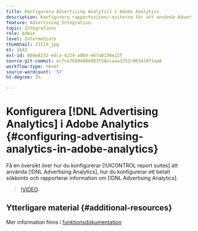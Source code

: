 ```yaml
---
title: Konfigurera Advertising Analytics i Adobe Analytics
description: Konfigurera rapportsviten/-sviterna för att använda Advertising Analytics.
feature: Advertising Integration
topic: Integrations
role: Admin
level: Intermediate
thumbnail: 23119.jpg
kt: 1642
exl-id: 884e8232-edca-4224-a0b9-467a0136e12f
source-git-commit: ecfce7b894986903f28ecaaa3252c903420f5aa8
workflow-type: tm+mt
source-wordcount: '57'
ht-degree: 3%

---
```


# Konfigurera [!DNL Advertising Analytics] i Adobe Analytics {#configuring-advertising-analytics-in-adobe-analytics}

Få en översikt över hur du konfigurerar [!UICONTROL report suites] att använda [!DNL Advertising Analytics], hur du konfigurerar ett betalt sökkonto och rapporterar information om [!DNL Advertising Analytics].

>[!VIDEO](https://video.tv.adobe.com/v/23119/?quality=12)

## Ytterligare material {#additional-resources}

Mer information finns i [funktionsdokumentation](https://experienceleague.adobe.com/docs/analytics/integration/advertising-analytics/overview.html)
